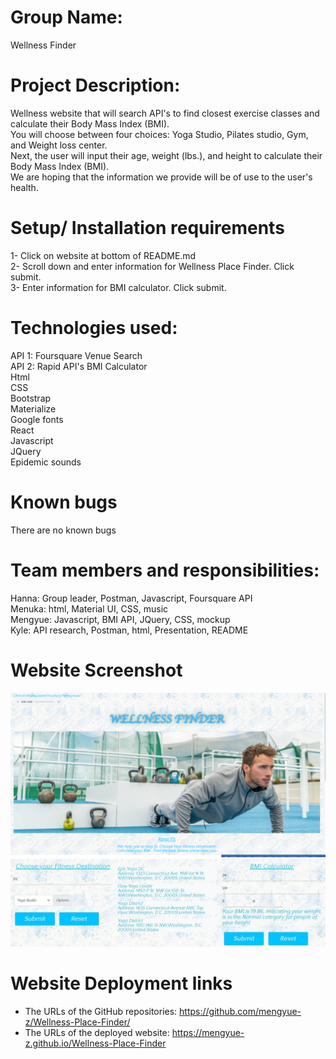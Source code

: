 # Group Name: 
Wellness Finder
# Project Description: 
Wellness website that will search API's to find closest exercise classes and calculate their Body Mass Index (BMI).\
You will choose between four choices: Yoga Studio, Pilates studio, Gym, and Weight loss center.\
Next, the user will input their age, weight (lbs.), and height to calculate their Body Mass Index (BMI).\
We are hoping that the information we provide will be of use to the user's health. 
# Setup/ Installation requirements
1- Click on website at bottom of README.md\
2- Scroll down and enter information for Wellness Place Finder. Click submit. \
3- Enter information for BMI calculator. Click submit. 
# Technologies used:
API 1: Foursquare Venue Search\
API 2: Rapid API's BMI Calculator\
Html\
CSS\
Bootstrap\
Materialize\
Google fonts\
React\
Javascript\
JQuery\
Epidemic sounds
# Known bugs
There are no known bugs
# Team members and responsibilities:
Hanna: Group leader, Postman, Javascript, Foursquare API\
Menuka: html, Material UI, CSS, music\
Mengyue: Javascript, BMI API, JQuery, CSS, mockup\
Kyle: API research, Postman, html, Presentation, README
# Website Screenshot
![screenshot](./assets/website-1.png)
![screenshot](./assets/website-2.JPG)
# Website Deployment links
* The URLs of the GitHub repositories: https://github.com/mengyue-z/Wellness-Place-Finder/
* The URLs of the deployed website: https://mengyue-z.github.io/Wellness-Place-Finder


